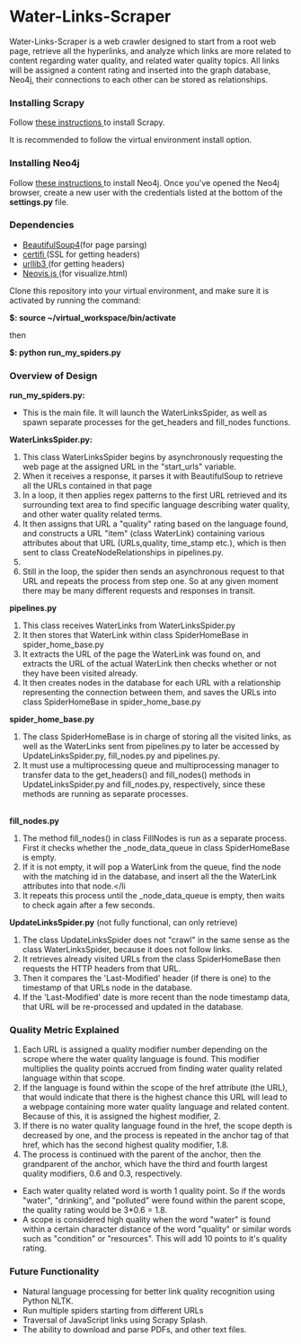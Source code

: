 # Water-Links-Scraper

<p>Water-Links-Scraper is a web crawler designed to start from a root web page, 
retrieve all the hyperlinks, and analyze which links are more related to content 
regarding water quality, and related water quality topics. All links will be assigned a content rating and inserted into the graph database, Neo4j, their connections to each other can be stored as relationships. 

<h3> Installing Scrapy </h3>
<p>Follow <a href='http://doc.scrapy.org/en/latest/intro/install.html'> these instructions </a>to install Scrapy.</p>
<p>It is recommended to follow the virtual environment install option.</p>

<h3> Installing Neo4j </h3>
<p>Follow <a href='https://neo4j.com/docs/operations-manual/current/installation/'>these instructions </a> to install Neo4j. Once you've opened the Neo4j browser, create a new user with the credentials listed at the bottom of the <b>settings.py</b>  file.</p>

<h3> Dependencies </h3>
<ul>
  <li><a href='https://www.crummy.com/software/BeautifulSoup/bs4/doc/#installing-beautiful-soup'>BeautifulSoup4</a>(for page parsing)</li>
  <li><a href='https://pypi.org/project/certifi/'>certifi </a>(SSL for getting headers)</li>
  <li><a href='https://pypi.org/project/urllib3/'>urllib3 </a>(for getting headers)</li>
  <li><a href='https://github.com/neo4j-contrib/neovis.js/'>Neovis.js </a>(for visualize.html)</li>
</ul>
  

<p>Clone this repository into your virtual environment, and make sure it is activated
by running the command:</p>
<p><b>$: source ~/virtual_workspace/bin/activate</b></p>
<p>then</p>
<p><b>$: python run_my_spiders.py</b></p>

<h3>Overview of Design</h3>

<b>run_my_spiders.py:</b>
  <ul><li>This is the main file. It will launch the WaterLinksSpider, as well as spawn separate processes for the get_headers and fill_nodes functions.</li></ul>
  
  <b>WaterLinksSpider.py:</b>
    <ol>
      <li>This class WaterLinksSpider begins by asynchronously requesting the web page at the assigned URL in the "start_urls" variable.           </li> 
      <li>When it receives a response, it parses it with BeautifulSoup to retrieve all the URLs contained in that page</li>
      <li> In a loop, it then applies regex patterns to the first URL retrieved and its surrounding text area to find specific language describing water quality, and other water quality related terms.</li> 
      <li>It then assigns that URL a "quality" rating based on the language found, and constructs a URL "item" (class WaterLink) containing various attributes about that URL (URLs,quality, time_stamp etc.), which is then sent to class CreateNodeRelationships in pipelines.py.<li>
      <li>Still in the loop, the spider then sends an asynchronous request to that URL and repeats the process from step one. So at any given moment there may be many different requests and responses in transit. </li>
    </ol>
    
  <b>pipelines.py</b>
    <ol>
     <li>This class receives WaterLinks from WaterLinksSpider.py</li>
     <li>It then stores that WaterLink within class SpiderHomeBase in spider_home_base.py</li>
     <li>It extracts the URL of the page the WaterLink was found on, and extracts the URL of the actual WaterLink then checks whether or not they have been visited already.</li> 
      <li> It then creates nodes in the database for each URL with a relationship representing the connection between them, and saves the URLs into class SpiderHomeBase in spider_home_base.py</li>
    </ol>
  
  <b>spider_home_base.py</b>
    <ol>
      <li> The class SpiderHomeBase is in charge of storing all the visited links, as well as the WaterLinks sent from pipelines.py to later be accessed by UpdateLinksSpider.py, fill_nodes.py and pipelines.py.</li>
      <li> It must use a multiprocessing queue and multiprocessing manager to transfer data to the get_headers() and fill_nodes() methods in UpdateLinksSpider.py and fill_nodes.py, respectively, since these methods are running as separate processes.</li>    
    </ol>
  
  <b>fill_nodes.py</b>
    <ol>
      <li>The method fill_nodes() in class FillNodes is run as a separate process. First it checks whether the _node_data_queue in class SpiderHomeBase is empty.</li>
      <li> If it is not empty, it will pop a WaterLink from the queue, find the node with the matching id in the database, and insert all the the WaterLink attributes into that node.</li
      <li> It repeats this process until the _node_data_queue is empty, then waits to check again after a few seconds.</li>
    </ol>
  
  <b>UpdateLinksSpider.py</b> (not fully functional, can only retrieve)
    <ol>
      <li> The class UpdateLinksSpider does not "crawl" in the same sense as the class WaterLinksSpider, because it does not follow links.</li> 
      <li>It retrieves already visited URLs from the class SpiderHomeBase then requests the HTTP headers from that URL.</li>
      <li>Then it compares the 'Last-Modified' header (if there is one) to the timestamp of that URLs node in the database.</li> 
      <li>If the 'Last-Modified' date is more recent than the node timestamp data, that URL will be re-processed and updated in the database.</li>
    </ol>

<h3>Quality Metric Explained</h3>
<ol>
  <li> Each URL is assigned a quality modifier number depending on the scrope where the water quality language is found. This modifier multiplies the quality points accrued from finding water quality related language within that scope.</li>
  <li> If the language is found within the scope of the href attribute (the URL), that would indicate that there is the highest chance this URL will lead to a webpage containing more water quality language and related content. Because of this, it is assigned the highest modifier, 2.</li>
  <li> If there is no water quality language found in the href, the scope depth is decreased by one, and the process is repeated in the anchor tag of that href, which has the second highest quality modifier, 1.8.</li>
  <li> The process is continued with the parent of the anchor, then the grandparent of the anchor, which have the third and fourth largest quality modifiers, 0.6 and 0.3, respectively.</li>
</ol>
<ul>
  <li> Each water quality related word is worth 1 quality point. So if the words "water", "drinking", and "polluted" were found within the parent scope, the quality rating would be 3*0.6 = 1.8.</li>
  <li> A scope is considered high quality when the word "water" is found within a certain character distance of the word "quality" or similar words such as "condition" or "resources". This will add 10 points to it's quality rating.</li>
 </ul>
      
<h3><b>Future Functionality</b></h3>
<ul>
  <li>Natural language processing for better link quality recognition using Python NLTK.</li>
  <li>Run multiple spiders starting from different URLs</li>
  <li>Traversal of JavaScript links using Scrapy Splash.</li>
  <li>The ability to download and parse PDFs, and other text files.</li>
</ul>
  
    
